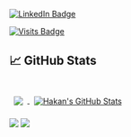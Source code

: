 
[![LinkedIn Badge](https://img.shields.io/badge/LinkedIn-Profile-informational?style=for-the-badge&logo=linkedin&logoColor=white&color=0D76A8)](https://www.linkedin.com/in/hakan-akgül/)

[![Visits Badge](https://badges.pufler.dev/visits/hakan-akgul/hakan-akgul?style=for-the-badge)](https://github.com/hakan-akgul)


## &#x1f4c8; GitHub Stats

<br>

<a href="https://github.com/hakan-akgul">
  <img align="center" style="margin:0.5rem" src="https://github-readme-stats.vercel.app/api/top-langs/?username=hakan-akgul&hide=html,css&title_color=ffffff&text_color=c9cacc&icon_color=4AB197&bg_color=1A2B34" />
</a>

<a href="https://github.com/hakan-akgul">
  <img align="center" style="margin:0.5rem" src="https://github-readme-stats.vercel.app/api?username=hakan-akgul&show_icons=true&line_height=27&count_private=true&title_color=ffffff&text_color=c9cacc&icon_color=4AB097&bg_color=1A2B34" alt="Hakan's GitHub Stats" />
</a>

<br>

![](https://img.shields.io/badge/Code-JavaScript-informational?style=for-the-badge&logo=JavaScript&logoColor=white&color=4AB197)
![](https://img.shields.io/badge/Code-JavaScript-informational?style=for-the-badge&logo=Vue&logoColor=white&color=42BF94)
